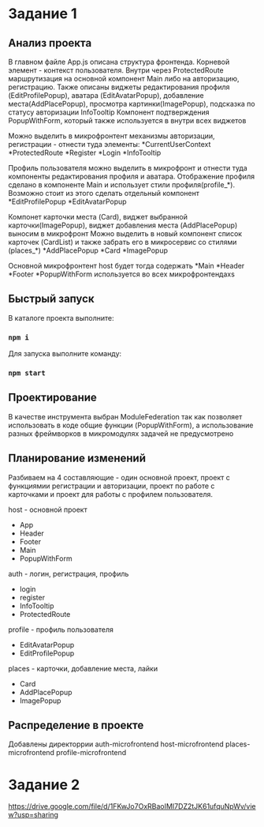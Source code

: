 # Задание 1

## Анализ проекта

В главном файле App.js описана структура фронтенда. Корневой элемент - контекст пользователя. 
Внутри через ProtectedRoute маршрутизация на основной компонент Main либо на авторизацию, регистрацию.
Также описаны виджеты редактирования профиля (EditProfilePopup), аватара (EditAvatarPopup), добавление места(AddPlacePopup), просмотра картинки(ImagePopup), подсказка по статусу авторизации InfoTooltip
Компонент подтверждения PopupWithForm, который также используется в внутри всех виджетов


Можно выделить в микрофронтент механизмы авторизации, регистрации - отнести туда элементы:
*CurrentUserContext
*ProtectedRoute
*Register
*Login
*InfoTooltip

Профиль пользователя можно выделить в микрофронт и отнести туда компоненты редактирования профиля и аватара.
Отображение профиля сделано в компоненте Main и использует стили профиля(profile_*). Возможно стоит из этого сделать отдельный компонент
*EditProfilePopup
*EditAvatarPopup

Компонет карточки места (Card), виджет выбранной карточки(ImagePopup), виджет добавления места (AddPlacePopup) выносим в микрофронт
Можно выделить в новый компонент список карточек (CardList) и также забрать его в микросервис со стилями (places_*)
*AddPlacePopup
*Card
*ImagePopup

Основной микрофронтент host будет тогда содержать
*Main
*Header
*Footer
*PopupWithForm используется во всех микрофронтендахs
## Быстрый запуск

В каталоге проекта выполните:

### `npm i`

Для запуска выполните команду:
### `npm start` 

## Проектирование

В качестве инструмента выбран ModuleFederation так как позволяет использовать в коде общие функции (PopupWithForm), а использование разных фреймворков в микромодулях задачей не предусмотрено

## Планирование изменений

Разбиваем на 4 составляющие - один основной проект, проект с функциямии регистрации и авторизации, проект по работе с карточками и проект для работы с профилем пользователя.

host - основной проект
* App
* Header
* Footer
* Main
* PopupWithForm

auth - логин, регистрация, профиль
* login
* register
* InfoTooltip
* ProtectedRoute

profile - профиль пользователя
* EditAvatarPopup
* EditProfilePopup

places - карточки, добавление места, лайки
* Card
* AddPlacePopup
* ImagePopup


## Распределение в проекте
Добавлены директоррии
auth-microfrontend
host-microfrontend
places-microfrontend
profile-microfrontend

# Задание 2
https://drive.google.com/file/d/1FKwJo7OxRBaoIMI7DZ2tJK61ufquNpWv/view?usp=sharing